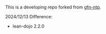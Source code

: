 This is a developing repo forked from [gfn-ntp](https://github.com/matt-seb-ho/gfn_ntp).

2024/12/13
Difference:
 - lean-dojo 2.2.0
